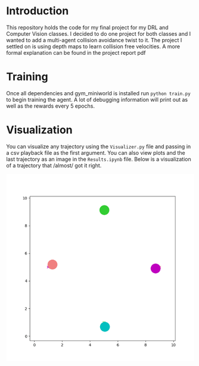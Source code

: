 # Introduction

This repository holds the code for my final project for my DRL and Computer Vision classes. I decided to do one project for both classes and I wanted to add a multi-agent collision avoidance twist to it. The project I settled on is using depth maps to learn collision free velocities. A more formal explanation can be found in the project report pdf

# Training
Once all dependencies and gym_miniworld is installed run `python train.py` to begin training the agent. A lot of debugging information will print out as well as the rewards every 5 epochs.

# Visualization
You can visualize any trajectory using the `Visualizer.py` file and passing in a csv playback file as the first argument. You can also view plots and the last trajectory as an image in the `Results.ipynb` file. Below is a visualization of a trajectory that /almost/ got it right.

![](almost.gif)
